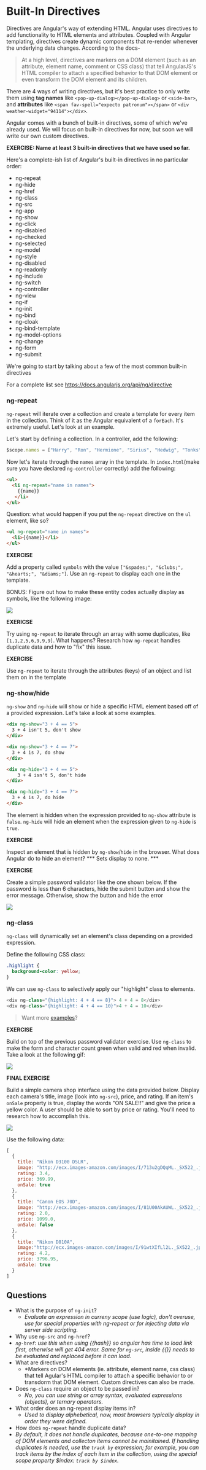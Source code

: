 # Built-In Directives

Directives are Angular's way of extending HTML. Angular uses directives to add functionality to HTML elements and attributes. Coupled with Angular templating, directives create dynamic components that re-render whenever the underlying data changes. According to the docs-

> At a high level, directives are markers on a DOM element (such as an attribute, element name, comment or CSS class) that tell AngularJS's HTML compiler to attach a specified behavior to that DOM element or even transform the DOM element and its children.

There are 4 ways of writing directives, but it's best practice to only write them using **tag names** like `<pop-up-dialog></pop-up-dialog>` or `<side-bar>`, and **attributes** like `<span fav-spell="expecto patronum"></span>` or `<div weather-widget="94114"></div>`.

Angular comes with a bunch of built-in directives, some of which we've already used. We will focus on built-in directives for now, but soon we will write our own custom directives.

**EXERCISE: Name at least 3 built-in directives that we have used so far.**

Here's a complete-ish list of Angular's built-in directives in no particular order:

* ng-repeat
* ng-hide
* ng-href
* ng-class
* ng-src
* ng-app
* ng-show
* ng-click
* ng-disabled
* ng-checked
* ng-selected
* ng-model
* ng-style
* ng-disabled
* ng-readonly
* ng-include
* ng-switch
* ng-controller
* ng-view
* ng-if
* ng-init
* ng-bind
* ng-cloak
* ng-bind-template
* ng-model-options
* ng-change
* ng-form
* ng-submit

We're going to start by talking about a few of the most common built-in directives

For a complete list see https://docs.angularjs.org/api/ng/directive

### ng-repeat

`ng-repeat` will iterate over a collection and create a template for every item in the collection. Think of it as the Angular equivalent of a `forEach`. It's extremely useful. Let's look at an example.

Let's start by defining a collection. In a controller, add the following:

```javascript
$scope.names = ["Harry", "Ron", "Hermione", "Sirius", "Hedwig", "Tonks"];
```

Now let's iterate through the `names` array in the template. In `index.html`(make sure you have declared `ng-controller` correctly) add the following:

```html
<ul>
  <li ng-repeat="name in names">
    {{name}}
   </li>
</ul>
```

Question: what would happen if you put the `ng-repeat` directive on the `ul` element, like so?

```html
<ul ng-repeat="name in names">
  <li>{{name}}</li>
</ul>
```

**EXERCISE**

Add a property called `symbols` with the value `["&spades;", "&clubs;", "&hearts;", "&diams;"]`. Use an `ng-repeat` to display each one in the template.

BONUS: Figure out how to make these entity codes actually display as symbols, like the following image:

![](http://content.screencast.com/users/ColtSteele1/folders/Jing/media/d75c95af-4729-4b8f-bf84-3b98a87f3213/00000003.png)

**EXERICSE**

Try using `ng-repeat` to iterate through an array with some duplicates, like `[1,1,2,5,6,9,9,9]`. What happens?  Research how `ng-repeat` handles duplicate data and how to "fix" this issue.

**EXERCISE**

Use `ng-repeat` to iterate through the attributes (keys) of an object and list them on in the template

### ng-show/hide

`ng-show` and `ng-hide` will show or hide a specific HTML element based off of a provided expression. Let's take a look at some examples.

```html
<div ng-show="3 + 4 == 5">
  3 + 4 isn't 5, don't show
</div>

<div ng-show="3 + 4 == 7">
  3 + 4 is 7, do show
</div>

<div ng-hide="3 + 4 == 5">
    3 + 4 isn't 5, don't hide
</div>

<div ng-hide="3 + 4 == 7">
  3 + 4 is 7, do hide
</div>
```

The element is hidden when the expression provided to `ng-show` attribute is `false`. `ng-hide` will hide an element when the expression given to `ng-hide` is `true`.

**EXERCISE**

Inspect an element that is hidden by `ng-show`/`hide` in the browser. What does Angular do to hide an element?
*** Sets display to none. ***

**EXERCISE**

Create a simple password validator like the one shown below. If the password is less than 6 characters, hide the submit button and show the error message. Otherwise, show the button and hide the error

![](http://zippy.gfycat.com/FelineEqualElectriceel.gif)

### ng-class

`ng-class` will dynamically set an element's class depending on a provided expression.

Define the following CSS class:

```css
.highlight {
  background-color: yellow;
}
```

We can use `ng-class` to selectively apply our "highlight" class to elements.

```js
<div ng-class="{highlight: 4 + 4 == 8}"> 4 + 4 = 8</div>
<div ng-class="{highlight: 4 + 4 == 10}">4 + 4 = 10</div>
```

> Want more [examples](https://github.com/mjhea0/thinkful-mentor/tree/master/angular/fundamentals/built-in-directives/ngClass/ngClass-more-examples)?

**EXERCISE**

Build on top of the previous password validator exercise. Use `ng-class` to make the form and character count green when valid and red when invalid. Take a look at the following gif:

![](http://zippy.gfycat.com/ActualBeautifulIzuthrush.gif)


**FINAL EXERCISE**

Build a simple camera shop interface using the data provided below. Display each camera's title, image (look into `ng-src`), price, and rating. If an item's `onSale` property is true, display the words "ON SALE!!" and give the price a yellow color. A user should be able to sort by price or rating. You'll need to research how to accomplish this.

![](http://zippy.gfycat.com/UnsteadyDampCanine.gif)

Use the following data:

```js
[
  {
    title: "Nikon D3100 DSLR",
    image: "http://ecx.images-amazon.com/images/I/713u2gDQqML._SX522_.jpg",
    rating: 3.4,
    price: 369.99,
    onSale: true
  },
  {
    title: "Canon EOS 70D",
    image: "http://ecx.images-amazon.com/images/I/81U00AkAUWL._SX522_.jpg",
    rating: 2.0,
    price: 1099.0,
    onSale: false
  },
  {
    title: "Nikon D810A",
    image:"http://ecx.images-amazon.com/images/I/91wtXIfLl2L._SX522_.jpg",
    rating: 4.2,
    price: 3796.95,
    onSale: true
  }
]
```

## Questions

* What is the purpose of `ng-init`?
  * *Evaluate an expression in curreny scope (use logic), don't overuse, use for special properties with ng-repeat or for injecting data via server side scripting.*
* Why use `ng-src` and `ng-href`?
 * *`ng-href`: use this when using {{hash}} so angular has time to load link first, otherwise will get 404 error. Same for `ng-src`, inside {{}} needs to be evaluated and replaced before it can load.*
* What are directives?
  * *Markers on DOM elements (ie. attribute, element name, css class) that tell Agular's HTML compiler to attach a specific behavior to or transdorm that DOM element. Custom directives can also be made.
* Does `ng-class` require an object to be passed in?
  * *No, you can use string or array syntax, evaluated expressions (objects), or ternary operators.*
* What order does an ng-repeat display items in?
   * *Used to display alphebetical, now, most browsers typically display in order they were defined.*
* How does `ng-repeat` handle duplicate data?
 * *By default, it does not handle duplicates, because one-to-one mapping of DOM elements and collecton items cannot be mainitained. If handling duplicates is needed, use the `track by` expression; for example, you can track items by the index of each item in the collection, using the special scope property $index: `track by $index`.*
